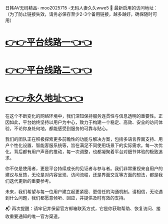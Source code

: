 日韩AV无码精品- moo2025715 -无码人妻久久wwe5
🌟 最新启用的访问地址：（为了防止链接失效，请务必保存至少2-3个备用链接，越多越好，确保随时可用）

# [👉👉平台线路一👈👈](https://za52.run)

# [👉👉平台线路二👈👈](https://za53.run) 

# [👉👉永久地址👈👈](https://za51.run)

在这个不断变化的网络环境中，我们深知保持服务连贯性与信息透明的重要性。正因如此，平台始终坚持以用户为中心，致力于构建一个稳定、高效、安全的访问体验，不论你身处何地，都能感受到服务的可靠与贴心。

我们的团队正在积极探索更多前瞻性的功能与解决方案，包括多语言界面支持、用户个性化设置、智能客服系统等，旨在满足不同使用场景下的实际需求。每一次优化，背后都有用户声音的推动，每一次调整，也都凝聚着平台对细节体验的极致追求。

你不仅是使用者，更是平台持续成长的见证者与参与者。我们非常重视来自用户的建议与反馈，无论是对内容呈现、访问流程，还是界面交互等方面的想法，都是我们迭代更新的重要参考。

未来，我们希望与每一位用户建立起更紧密、更信任的沟通机制。请相信，无论遇到什么问题，我们都愿意倾听、回应，并提供及时有效的支持。

📬 再次提醒：请牢记并保留官方邮箱联系方式，它是你获取帮助、恢复访问、接收重要通知的唯一官方渠道。
